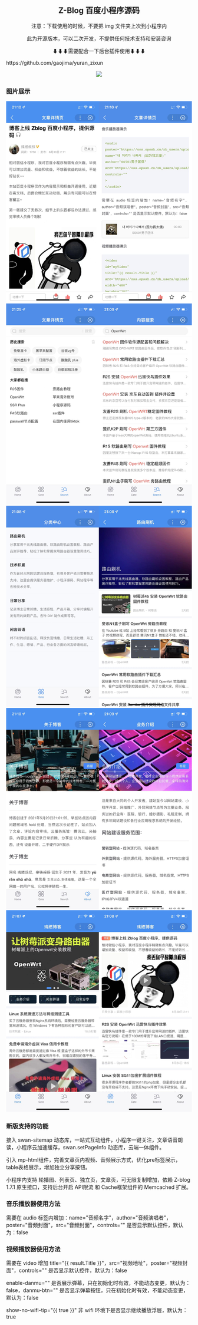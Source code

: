<h2 align="center">Z-Blog 百度小程序源码</h2>
<p align="center">注意：下载使用的时候，不要把 img 文件夹上次到小程序内</p>
<p align="center">此为开源版本，可以二次开发，不提供任何技术支持和安装咨询</p>
<p align="center">⬇⬇⬇需要配合一下后台插件使用⬇⬇⬇</p>
<p>https://github.com/gaojima/yuran_zixun</p>
<p align="center">
<img src="https://img.shields.io/badge/yuran%20zixun-By%20二%20马%20食%20槽%20-gray.svg?colorA=655BE1&amp;colorB=4F44D6&amp;style=for-the-badge">
</p>
<h3>图片展示</h3>

<img src="https://github.com/gaojima/zblog-baiduboxapp/blob/main/img/202111211583.jpg?raw=true">
<img src="https://github.com/gaojima/zblog-baiduboxapp/blob/main/img/202111214074.jpg?raw=true">
<img src="https://github.com/gaojima/zblog-baiduboxapp/blob/main/img/202111217094.jpg?raw=true">
<img src="https://github.com/gaojima/zblog-baiduboxapp/blob/main/img/202111217210.jpg?raw=true">
<img src="https://github.com/gaojima/zblog-baiduboxapp/blob/main/img/202111217542.jpg?raw=true">

<h3>新版支持的功能</h3>

<p>接入 swan-sitemap 动态库，一站式互动组件，小程序一键关注，文章语音朗读，小程序云加速缓存，swan.setPageInfo 动态库，云端一体组件。</p>

<p>引入 mp-html组件，完善文章页内视频、音频展示方式，优化pre标签展示，table表格展示，增加独立分享按钮。</p>

<p>小程序内支持 轮播图、列表页、独立页，文章页，可无限复制增加，依赖 Z-blog 1.7.1 原生接口，支持后台开启 API限流 和 Cache框架组件的 Memcached 扩展。</p>

<h3>音乐播放器使用方法</h3>
<p>需要在 audio 标签内增加：name="音频名字"，author="音频演唱者"，poster="音频封面"，src="音频封面"，controls="" 是否显示默认控件，默认为：false</p>

<h3>视频播放器使用方法</h3>

<p>需要在 video 增加 title="{{ result.Title }}"，src="视频地址"，poster="视频封面"，controls="" 是否显示默认控件，默认为：false</p>

<p>enable-danmu="" 是否展示弹幕，只在初始化时有效，不能动态变更，默认为：false，danmu-btn="" 是否显示弹幕按钮，只在初始化时有效，不能动态变更，默认为：false</p>

<p>show-no-wifi-tip="{{ true }}" 非 wifi 环境下是否显示继续播放浮层，默认为：true</p>